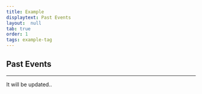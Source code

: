 ```yaml
---
title: Example
displaytext: Past Events
layout:  null
tab: true
order: 1
tags: example-tag
---
```


## Past Events
----

It will be updated..
